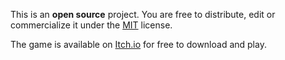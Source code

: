 This is an **open source** project. You are free to distribute, edit or commercialize it under the [MIT](https://choosealicense.com/licenses/mit/) license.

The game is available on [Itch.io](https://festerty.itch.io/xo) for free to download and play.
